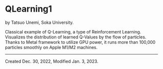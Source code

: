 # QLearning1
by Tatsuo Unemi, Soka University.

Classical example of Q-Learning, a type of Reinforcement Learning.
Visualizes the distribution of learned Q-Values by the flow of particles.
Thanks to Metal framework to utilize GPU power, it runs more than 100,000 particles
smoothly on Apple M1/M2 machines. 

---
Created Dec. 30, 2022, Modified Jan. 3, 2023.
